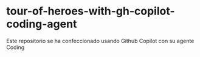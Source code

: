 # tour-of-heroes-with-gh-copilot-coding-agent
Este repositorio se ha confeccionado usando Github Copilot con su agente Coding
